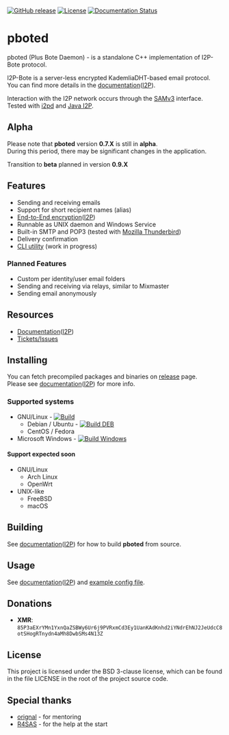 [![GitHub release](https://img.shields.io/github/release/PurpleBote/pboted.svg?label=latest%20release)](https://github.com/PurpleBote/pboted/releases/latest)
[![License](https://img.shields.io/github/license/PurpleBote/pboted.svg)](https://github.com/PurpleBote/pboted/blob/master/LICENSE)
[![Documentation Status](https://readthedocs.org/projects/pboted/badge/?version=latest)](http://pboted.readthedocs.io/?badge=latest)

# pboted

pboted (Plus Bote Daemon) - is a standalone C++ implementation of I2P-Bote protocol.

I2P-Bote is a server-less encrypted KademliaDHT-based email protocol.  
You can find more details in the [documentation](https://pboted.readthedocs.io/en/latest/bote/v5/version5/)([I2P](http://polistern.i2p/pbote/bote/v5/version5/)).

Interaction with the I2P network occurs through the [SAMv3](https://geti2p.net/ru/docs/api/samv3) interface.  
Tested with [i2pd](https://github.com/PurpleI2P/i2pd) and [Java I2P](https://github.com/i2p/i2p.i2p).

## Alpha

Please note that **pboted** version **0.7.X** is still in **alpha**.  
During this period, there may be significant changes in the application.

Transition to **beta** planned in version **0.9.X**

## Features

- Sending and receiving emails
- Support for short recipient names (alias)
- [End-to-End encryption](https://pboted.readthedocs.io/en/latest/bote/v5/cryptography/)([I2P](http://polistern.i2p/pbote/bote/v5/cryptography/))
- Runnable as UNIX daemon and Windows Service
- Built-in SMTP and POP3 (tested with [Mozilla Thunderbird](https://www.thunderbird.net/en-US/))
- Delivery confirmation
- [CLI utility](https://github.com/PurpleBote/pbotectl) (work in progress)

### Planned Features

- Custom per identity/user email folders
- Sending and receiving via relays, similar to Mixmaster
- Sending email anonymously

## Resources

- [Documentation](https://pboted.readthedocs.io/en/latest/)([I2P](http://polistern.i2p/pbote/))
- [Tickets/Issues](https://github.com/PurpleBote/pboted/issues)

## Installing

You can fetch precompiled packages and binaries on [release](https://github.com/PurpleBote/pboted/releases/latest) page.  
Please see [documentation](https://pboted.readthedocs.io/en/latest/user-guide/install/)([I2P](http://polistern.i2p/pbote/user-guide/install/)) for more info.

### Supported systems

- GNU/Linux - [![Build](https://github.com/PurpleBote/pboted/actions/workflows/build.yml/badge.svg)](https://github.com/polistern/pboted/actions/workflows/build.yml)
  - Debian / Ubuntu - [![Build DEB](https://github.com/PurpleBote/pboted/actions/workflows/build-deb.yml/badge.svg)](https://github.com/polistern/pboted/actions/workflows/build-deb.yml)
  - CentOS / Fedora
- Microsoft Windows - [![Build Windows](https://github.com/PurpleBote/pboted/actions/workflows/build-windows.yml/badge.svg)](https://github.com/polistern/pboted/actions/workflows/build-windows.yml)

#### Support expected soon

- GNU/Linux
  - Arch Linux
  - OpenWrt
- UNIX-like
  - FreeBSD
  - macOS

## Building

See [documentation](https://pboted.readthedocs.io/en/latest/building/requirements/)([I2P](http://polistern.i2p/pbote/user-guide/install/#building-from-source)) for how to build **pboted** from source.

## Usage

See [documentation](https://pboted.readthedocs.io/en/latest/user-guide/install/#building-from-source)([I2P](http://polistern.i2p/pbote/user-guide/usage/)) and [example config file](https://github.com/PurpleBote/pboted/blob/master/contrib/pboted.conf).

## Donations

- **XMR**: `85P3aEXrYMn1YxnQaZSBWy6Ur6j9PVRxmCd3Ey1UanKAdKnhd2iYNdrEhNJ2JeUdcC8otSHogRTnydn4aMh8DwbSMs4N13Z`

## License

This project is licensed under the BSD 3-clause license, which can be found in the file LICENSE in the root of the project source code.

## Special thanks

- [orignal](https://github.com/orignal) - for mentoring
- [R4SAS](https://github.com/r4sas) - for the help at the start

